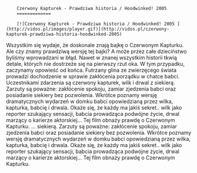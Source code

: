 
        Czerwony Kapturek - Prawdziwa historia / Hoodwinked! 2005 
        =============
        
        [![Czerwony Kapturek - Prawdziwa historia / Hoodwinked! 2005 ](http://vidos.pl/images/player.gif)](http://vidos.pl/czerwony-kapturek-prawdziwa-historia-hoodwinked-2005)
        
        
 Wszystkim się wydaje, że doskonale znają bajkę o Czerwonym Kapturku. Ale czy znamy prawdziwą wersję tej bajki? A może przez całe dzieciństwo byliśmy wprowadzani w błąd. Nawet w znanej wszystkim historii tkwią detale, których nie dostrzeże się na pierwszy rzut oka. W tym przypadku, zaczynamy opowieść od końca. Futrzany glina ze zwierzęcego świata prowadzi dochodzenie w sprawie zakłócenia porządku w chatce babci. Uczestnikami zdarzenia są czerwony kapturek, wilk i drwal z siekierą. Zarzuty są poważne: zakłócenie spokoju, zamiar zjedzenia babci oraz posiadanie siekiery bez pozwolenia. Wkrótce poznamy wersję dramatycznych wydarzeń w domku babci opowiedzianą przez wilka, kapturka, babcię i drwala. Okaże się, że każdy ma jakiś sekret.. wilk jako reporter szukający sensacji, babcia prowadząca podwójne życie, drwal marzący o karierze aktorskiej... Tej film obnaży prawdę o Czerwonym Kapturku.  ... siekierą. Zarzuty są poważne: zakłócenie spokoju, zamiar zjedzenia babci oraz posiadanie siekiery bez pozwolenia. Wkrótce poznamy wersję dramatycznych wydarzeń w domku babci opowiedzianą przez wilka, kapturka, babcię i drwala. Okaże się, że każdy ma jakiś sekret.. wilk jako reporter szukający sensacji, babcia prowadząca podwójne życie, drwal marzący o karierze aktorskiej... Tej film obnaży prawdę o Czerwonym Kapturku.
    